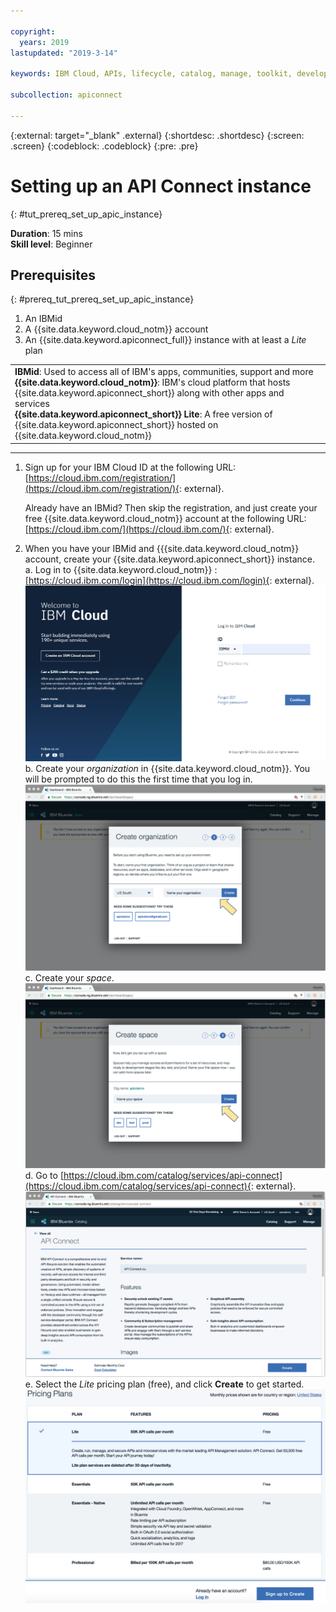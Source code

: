 ```yaml
---

copyright:
  years: 2019
lastupdated: "2019-3-14"

keywords: IBM Cloud, APIs, lifecycle, catalog, manage, toolkit, develop, dev portal, tutorials

subcollection: apiconnect

---
```


{:external: target="_blank" .external}
{:shortdesc: .shortdesc}
{:screen: .screen}
{:codeblock: .codeblock}
{:pre: .pre}

# Setting up an API Connect instance
{: #tut_prereq_set_up_apic_instance}

**Duration**: 15 mins  
**Skill level**: Beginner  


## Prerequisites
{: #prereq_tut_prereq_set_up_apic_instance}

1. An IBMid
2. A {{site.data.keyword.cloud_notm}} account
3. An {{site.data.keyword.apiconnect_full}} instance with at least a _Lite_ plan


<table>
  <tr><td><b>IBMid</b>: Used to access all of IBM's apps, communities, support and more
    <br>
    <b>{{site.data.keyword.cloud_notm}}</b>: IBM's cloud platform that hosts {{site.data.keyword.apiconnect_short}} along with other apps and services<br>
    <b>{{site.data.keyword.apiconnect_short}} Lite</b>: A free version of {{site.data.keyword.apiconnect_short}} hosted on {{site.data.keyword.cloud_notm}}</td></tr>
  </table>  


---


1. Sign up for your IBM Cloud ID at the following URL: [https://cloud.ibm.com/registration/](https://cloud.ibm.com/registration/){: external}.

	Already have an IBMid? Then skip the registration, and just create your free {{site.data.keyword.cloud_notm}} account at the following URL: [https://cloud.ibm.com/](https://cloud.ibm.com/){: external}.  

2. When you have your IBMid and {{{site.data.keyword.cloud_notm}} account, create your {{site.data.keyword.apiconnect_short}} instance.  
  a. Log in to {{site.data.keyword.cloud_notm}} : [https://cloud.ibm.com/login](https://cloud.ibm.com/login){: external}.  
  ![](images/cloud_login_page.png)  
  b. Create your _organization_ in {{site.data.keyword.cloud_notm}}. You will be prompted to do this the first time that you log in.  
  ![](images/prereqs-2.png)
  c. Create your _space_.  
  ![](images/prereqs-3.png)
  d. Go to [https://cloud.ibm.com/catalog/services/api-connect](https://cloud.ibm.com/catalog/services/api-connect){: external}.  
  ![](images/prereqs-4.png)  
  e. Select the _Lite_ pricing plan (free), and click **Create** to get started.  
  ![](images/lite-plan.png)  